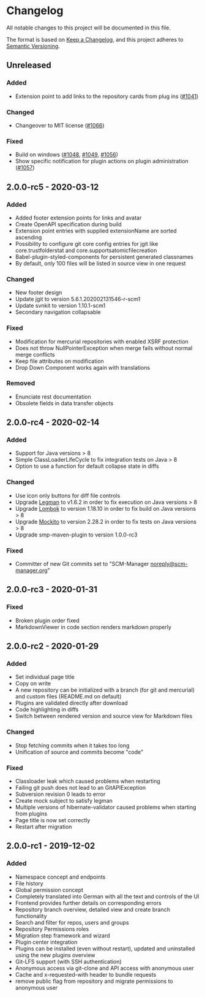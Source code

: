 # Changelog
All notable changes to this project will be documented in this file.

The format is based on [Keep a Changelog](https://keepachangelog.com/en/1.0.0/),
and this project adheres to [Semantic Versioning](https://semver.org/spec/v2.0.0.html).

## Unreleased
### Added
- Extension point to add links to the repository cards from plug ins ([#1041](https://github.com/scm-manager/scm-manager/pull/1041))

### Changed
- Changeover to MIT license ([#1066](https://github.com/scm-manager/scm-manager/pull/1066))

### Fixed
- Build on windows ([#1048](https://github.com/scm-manager/scm-manager/issues/1048), [#1049](https://github.com/scm-manager/scm-manager/issues/1049), [#1056](https://github.com/scm-manager/scm-manager/pull/1056))
- Show specific notification for plugin actions on plugin administration ([#1057](https://github.com/scm-manager/scm-manager/pull/1057))

## 2.0.0-rc5 - 2020-03-12
### Added
- Added footer extension points for links and avatar
- Create OpenAPI specification during build
- Extension point entries with supplied extensionName are sorted ascending
- Possibility to configure git core config entries for jgit like core.trustfolderstat and core.supportsatomicfilecreation
- Babel-plugin-styled-components for persistent generated classnames
- By default, only 100 files will be listed in source view in one request

### Changed
- New footer design
- Update jgit to version 5.6.1.202002131546-r-scm1
- Update svnkit to version 1.10.1-scm1
- Secondary navigation collapsable

### Fixed
- Modification for mercurial repositories with enabled XSRF protection
- Does not throw NullPointerException when merge fails without normal merge conflicts
- Keep file attributes on modification
- Drop Down Component works again with translations

### Removed
- Enunciate rest documentation
- Obsolete fields in data transfer objects

## 2.0.0-rc4 - 2020-02-14
### Added
- Support for Java versions > 8
- Simple ClassLoaderLifeCycle to fix integration tests on Java > 8
- Option to use a function for default collapse state in diffs

### Changed
- Use icon only buttons for diff file controls
- Upgrade [Legman](https://github.com/sdorra/legman) to v1.6.2 in order to fix execution on Java versions > 8
- Upgrade [Lombok](https://projectlombok.org/) to version 1.18.10 in order to fix build on Java versions > 8
- Upgrade [Mockito](https://site.mockito.org/) to version 2.28.2 in order to fix tests on Java versions > 8
- Upgrade smp-maven-plugin to version 1.0.0-rc3

### Fixed
- Committer of new Git commits set to "SCM-Manager <noreply@scm-manager.org>"

## 2.0.0-rc3 - 2020-01-31
### Fixed
- Broken plugin order fixed
- MarkdownViewer in code section renders markdown properly

## 2.0.0-rc2 - 2020-01-29
### Added
- Set individual page title
- Copy on write
- A new repository can be initialized with a branch (for git and mercurial) and custom files (README.md on default)
- Plugins are validated directly after download
- Code highlighting in diffs
- Switch between rendered version and source view for Markdown files 


### Changed
- Stop fetching commits when it takes too long
- Unification of source and commits become "code"

### Fixed
- Classloader leak which caused problems when restarting
- Failing git push does not lead to an GitAPIException
- Subversion revision 0 leads to error
- Create mock subject to satisfy legman
- Multiple versions of hibernate-validator caused problems when starting from plugins
- Page title is now set correctly
- Restart after migration

## 2.0.0-rc1 - 2019-12-02
### Added
- Namespace concept and endpoints
- File history
- Global permission concept
- Completely translated into German with all the text and controls of the UI
- Frontend provides further details on corresponding errors
- Repository branch overview, detailed view and create branch functionality
- Search and filter for repos, users and groups
- Repository Permissions roles
- Migration step framework and wizard
- Plugin center integration
- Plugins can be installed (even without restart), updated and uninstalled using the new plugins overview
- Git-LFS support (with SSH authentication)
- Anonymous access via git-clone and API access with anonymous user
- Cache and x-requested-with header to bundle requests
- remove public flag from repository and migrate permissions to anonymous user
